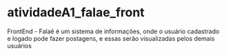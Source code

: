 # atividadeA1_falae_front
FrontEnd - Falaê é um sistema de informações, onde o usuário cadastrado e logado pode fazer postagens, e essas serão visualizadas pelos demais usuários
